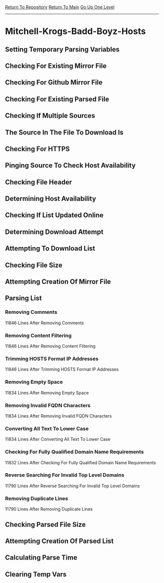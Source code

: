 [Return To Repository](https://github.com/deathbybandaid/piholeparser/)
[Return To Main](https://github.com/deathbybandaid/piholeparser/blob/master/RecentRunLogs/Mainlog.md)
[Go Up One Level](https://github.com/deathbybandaid/piholeparser/blob/master/RecentRunLogs/TopLevelScripts/30-Processing-Blacklists.md)
____________________________________
# Mitchell-Krogs-Badd-Boyz-Hosts
## Setting Temporary Parsing Variables
## Checking For Existing Mirror File
## Checking For Github Mirror File
## Checking For Existing Parsed File
## Checking If Multiple Sources
## The Source In The File To Download Is
## Checking For HTTPS
## Pinging Source To Check Host Availability
## Checking File Header
## Determining Host Availability
## Checking If List Updated Online
## Determining Download Attempt
## Attempting To Download List
## Checking File Size
## Attempting Creation Of Mirror File
## Parsing List
### Removing Comments
11846 Lines After Removing Comments
### Removing Content Filtering
11846 Lines After Removing Content Filtering
### Trimming HOSTS Format IP Addresses
11846 Lines After Trimming HOSTS Format IP Addresses
### Removing Empty Space
11834 Lines After Removing Empty Space
### Removing Invalid FQDN Characters
11834 Lines After Removing Invalid FQDN Characters
### Converting All Text To Lower Case
11834 Lines After Converting All Text To Lower Case
### Checking For Fully Qualified Domain Name Requirements
11832 Lines After Checking For Fully Qualified Domain Name Requirements
### Reverse Searching For Invalid Top Level Domains
11790 Lines After Reverse Searching For Invalid Top Level Domains
### Removing Duplicate Lines
11790 Lines After Removing Duplicate Lines
## Checking Parsed File Size
## Attempting Creation Of Parsed List
## Calculating Parse Time
## Clearing Temp Vars
